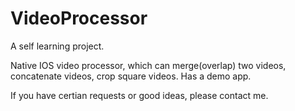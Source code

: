# VideoProcessor
A self learning project.

Native IOS video processor, which can merge(overlap) two videos, concatenate videos, crop square videos.
Has a demo app.

If you have certian requests or good ideas, please contact me.
